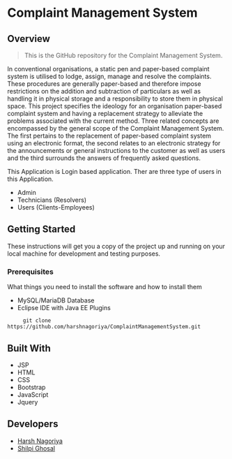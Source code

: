 
# Complaint Management System
## Overview
>This is the GitHub repository for the Complaint Management System.

In conventional organisations, a static pen and paper-based complaint system is utilised to lodge, assign, manage and resolve the complaints. These procedures are generally paper-based and therefore impose restrictions on the addition and subtraction of particulars as well as handling it in physical storage and a responsibility to store them in physical space. This project specifies the ideology for an organisation paper-based complaint system and having a replacement strategy to alleviate the problems associated with the current method. Three related concepts are encompassed by the general scope of the Complaint Management System. The first pertains to the replacement of paper-based complaint system using an electronic format, the second relates to an electronic strategy for the announcements or general instructions to the customer as well as users and the third surrounds the answers of frequently asked questions. 

This Application is Login based application. Ther are three type of users in this Application.
 * Admin
 * Technicians (Resolvers) 
 * Users (Clients-Employees)

## Getting Started

These instructions will get you a copy of the project up and running on your local machine for development and testing purposes.

### Prerequisites

What things you need to install the software and how to install them

* MySQL/MariaDB Database
* Eclipse IDE with Java EE Plugins

```
     git clone https://github.com/harshnagoriya/ComplaintManagementSystem.git
```


## Built With

* JSP 
* HTML
* CSS
* Bootstrap 
* JavaScript
* Jquery

## Developers

* [Harsh Nagoriya](https://www.linkedin.com/in/harshnagoriya/)
* [Shilpi Ghosal](https://www.linkedin.com/in/shilpi-ghosal/)


